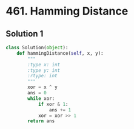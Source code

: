 # 461. Hamming Distance

## Solution 1

```python
class Solution(object):
    def hammingDistance(self, x, y):
        """
        :type x: int
        :type y: int
        :rtype: int
        """
        xor = x ^ y
        ans = 0
        while xor:
            if xor & 1:
                ans += 1
            xor = xor >> 1
        return ans
```
